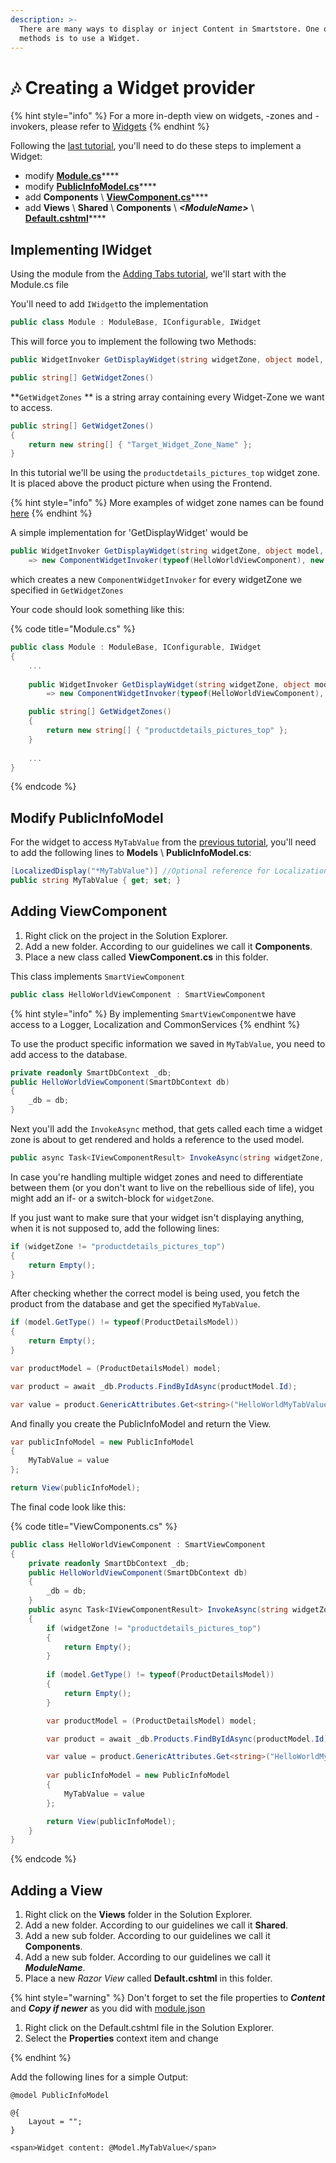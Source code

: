 ```yaml
---
description: >-
  There are many ways to display or inject Content in Smartstore. One of the
  methods is to use a Widget.
---
```


# 🎶 Creating a Widget provider

{% hint style="info" %}
For a more in-depth view on widgets, -zones and -invokers, please refer to [Widgets](../../../framework/content/widgets.md)
{% endhint %}

Following the [last tutorial](adding-tabs.md), you'll need to do these steps to implement a Widget:

* modify [**Module.cs**](creating-a-widget-provider.md#implementing-iwidget)****
* modify [**PublicInfoModel.cs**](creating-a-widget-provider.md#modify-publicinfomodel)****
* add **Components** \ [**ViewComponent.cs**](creating-a-widget-provider.md#adding-viewcomponent)****
* add **Views** \ **Shared** \ **Components** \ _**\<ModuleName>**_ \ [**Default.cshtml**](creating-a-widget-provider.md#undefined)****

## Implementing IWidget

Using the module from the [Adding Tabs tutorial](adding-tabs.md), we'll start with the Module.cs file

You'll need to add `IWidget`to the implementation

```csharp
public class Module : ModuleBase, IConfigurable, IWidget
```

This will force you to implement the following two Methods:

```csharp
public WidgetInvoker GetDisplayWidget(string widgetZone, object model, int storeId)

public string[] GetWidgetZones()
```

**`GetWidgetZones` ** is a string array containing every Widget-Zone we want to access.

```csharp
public string[] GetWidgetZones()
{
    return new string[] { "Target_Widget_Zone_Name" };
}
```

In this tutorial we'll be using the `productdetails_pictures_top` widget zone. It is placed above the product picture when using the Frontend.

{% hint style="info" %}
More examples of widget zone names can be found [here](../../../framework/content/widgets.md#list-of-all-core-widget-zone-names)
{% endhint %}

A simple implementation for 'GetDisplayWidget' would be

```csharp
public WidgetInvoker GetDisplayWidget(string widgetZone, object model, int storeId)
    => new ComponentWidgetInvoker(typeof(HelloWorldViewComponent), new {widgetZone, model, storeId});
```

which creates a new `ComponentWidgetInvoker` for every widgetZone we specified in `GetWidgetZones`

Your code should look something like this:

{% code title="Module.cs" %}
```csharp
public class Module : ModuleBase, IConfigurable, IWidget
{
	...
	
	public WidgetInvoker GetDisplayWidget(string widgetZone, object model, int storeId)
		=> new ComponentWidgetInvoker(typeof(HelloWorldViewComponent), new {widgetZone, model, storeId});

	public string[] GetWidgetZones()
	{
		return new string[] { "productdetails_pictures_top" };
	}
	
	...
}
```
{% endcode %}

## Modify PublicInfoModel

For the widget to access `MyTabValue` from the [previous tutorial](adding-tabs.md), you'll need to add the following lines to **Models** \ **PublicInfoModel.cs**:

```csharp
[LocalizedDisplay("*MyTabValue")] //Optional reference for Localization
public string MyTabValue { get; set; }
```

## Adding ViewComponent

1. Right click on the project in the Solution Explorer.
2. Add a new folder. According to our guidelines we call it **Components**.
3. Place a new class called **ViewComponent.cs** in this folder.

This class implements `SmartViewComponent`

```csharp
public class HelloWorldViewComponent : SmartViewComponent
```

{% hint style="info" %}
By implementing `SmartViewComponent`we have access to a Logger, Localization and CommonServices
{% endhint %}

To use the product specific information we saved in `MyTabValue`, you need to add access to the database.

```csharp
private readonly SmartDbContext _db;
public HelloWorldViewComponent(SmartDbContext db)
{
	_db = db;
}
```

Next you'll add the `InvokeAsync` method, that gets called each time a widget zone is about to get rendered and holds a reference to the used model.

```csharp
public async Task<IViewComponentResult> InvokeAsync(string widgetZone, object model)
```

In case you're handling multiple widget zones and need to differentiate between them (or you don't want to live on the rebellious side of life), you might add an if- or a switch-block for `widgetZone`.

If you just want to make sure that your widget isn't displaying anything, when it is not supposed to, add the following lines:

```csharp
if (widgetZone != "productdetails_pictures_top")
{
	return Empty();
}
```

After checking whether the correct model is being used, you fetch the product from the database and get the specified `MyTabValue`.

```csharp
if (model.GetType() != typeof(ProductDetailsModel))
{
	return Empty();
}

var productModel = (ProductDetailsModel) model;

var product = await _db.Products.FindByIdAsync(productModel.Id);

var value = product.GenericAttributes.Get<string>("HelloWorldMyTabValue");
```

And finally you create the PublicInfoModel and return the View.

```csharp
var publicInfoModel = new PublicInfoModel
{
	MyTabValue = value
};

return View(publicInfoModel);
```

The final code look like this:

{% code title="ViewComponents.cs" %}
```csharp
public class HelloWorldViewComponent : SmartViewComponent
{
	private readonly SmartDbContext _db;
	public HelloWorldViewComponent(SmartDbContext db)
	{
		_db = db;
	}
	public async Task<IViewComponentResult> InvokeAsync(string widgetZone, object model)
	{
		if (widgetZone != "productdetails_pictures_top")
		{
			return Empty();
		}
		
		if (model.GetType() != typeof(ProductDetailsModel))
		{
			return Empty();
		}

		var productModel = (ProductDetailsModel) model;

		var product = await _db.Products.FindByIdAsync(productModel.Id);

		var value = product.GenericAttributes.Get<string>("HelloWorldMyTabValue");
		
		var publicInfoModel = new PublicInfoModel
		{
			MyTabValue = value
		};

		return View(publicInfoModel);
	}
}
```
{% endcode %}

## Adding a View

1. Right click on the **Views** folder in the Solution Explorer.
2. Add a new folder. According to our guidelines we call it **Shared**.
3. Add a new sub folder. According to our guidelines we call it **Components**.
4. Add a new sub folder. According to our guidelines we call it _**ModuleName**_.
5. Place a new _Razor View_ called **Default.cshtml** in this folder.

{% hint style="warning" %}
Don't forget to set the file properties to _**Content**_ and _**Copy if newer**_ as you did with [module.json](../tutorials/building-a-simple-hello-world-module.md#adding-module-metadata-module.json)

1. Right click on the Default.cshtml file in the Solution Explorer.
2. Select the **Properties** context item and change


{% endhint %}

Add the following lines for a simple Output:

```cshtml
@model PublicInfoModel

@{
    Layout = "";
}

<span>Widget content: @Model.MyTabValue</span>
```
